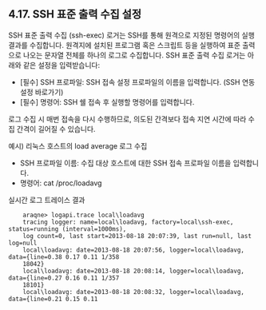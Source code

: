 ## 4.17. SSH 표준 출력 수집 설정


SSH 표준 출력 수집 (ssh-exec) 로거는 SSH를 통해 원격으로 지정된 명령어의 실행 결과를 수집합니다. 원격지에 설치된 프로그램 혹은 스크립트 등을 실행하여 표준 출력으로 나오는 문자열 전체를 하나의 로그로 수집합니다. SSH 표준 출력 수집 로거는 아래와 같은 설정을 입력받습니다:

* [필수] SSH 프로파일: SSH 접속 설정 프로파일의 이름을 입력합니다. (SSH 연동 설정 바로가기)
* [필수] 명령어: SSH 쉘 접속 후 실행할 명령어를 입력합니다.

로그 수집 시 매번 접속을 다시 수행하므로, 의도된 간격보다 접속 지연 시간에 따라 수집 간격이 길어질 수 있습니다.

예시) 리눅스 호스트의 load average 로그 수집

* SSH 프로파일 이름: 수집 대상 호스트에 대한 SSH 접속 프로파일 이름을 입력합니다.
* 명령어: cat /proc/loadavg

실시간 로그 트레이스 결과

~~~
    araqne> logapi.trace local\loadavg
    tracing logger: name=local\loadavg, factory=local\ssh-exec, status=running (interval=1000ms), 
    log count=0, last start=2013-08-18 20:07:39, last run=null, last log=null
    local\loadavg: date=2013-08-18 20:07:56, logger=local\loadavg, data={line=0.38 0.17 0.11 1/358 
    18042}
    local\loadavg: date=2013-08-18 20:08:14, logger=local\loadavg, data={line=0.27 0.16 0.11 1/357 
    18101}
    local\loadavg: date=2013-08-18 20:08:32, logger=local\loadavg, data={line=0.21 0.15 0.11 
~~~


